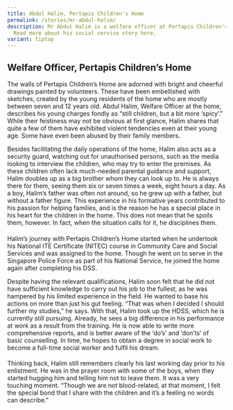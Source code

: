 ```yaml
---
title: Abdul Halim, Pertapis Children's Home
permalink: /stories/mr-abdul-halim/
description: Mr Abdul Halim is a welfare officer at Pertapis Children's Home.
  Read more about his social service story here.
variant: tiptap
---
```

<h2>Welfare Officer, Pertapis Children’s Home</h2>
<p>The walls of Pertapis Children’s Home are adorned with bright and cheerful
drawings painted by volunteers. These have been embellished with sketches,
created by the young residents of the home who are mostly between seven
and 12 years old. Abdul Halim, Welfare Officer at the home, describes his
young charges fondly as “still children, but a bit more ‘spicy’.” While
their feistiness may not be obvious at first glance, Halim shares that
quite a few of them have exhibited violent tendencies even at their young
age. Some have even been abused by their family members.</p>
<p>Besides facilitating the daily operations of the home, Halim also acts
as a security guard, watching out for unauthorised persons, such as the
media looking to interview the children, who may try to enter the premises.
As these children often lack much-needed parental guidance and support,
Halim doubles up as a big brother whom they can look up to. He is always
there for them, seeing them six or seven times a week, eight hours a day.
As a boy, Halim’s father was often not around, so he grew up with a father,
but without a father figure. This experience in his formative years contributed
to his passion for helping families, and is the reason he has a special
place in his heart for the children in the home. This does not mean that
he spoils them, however. In fact, when the situation calls for it, he disciplines
them.</p>
<h4></h4>
<p>Halim’s journey with Pertapis Children’s Home started when he undertook
his National ITE Certificate (NITEC) course in Community Care and Social
Services and was assigned to the home. Though he went on to serve in the
Singapore Police Force as part of his National Service, he joined the home
again after completing his DSS.</p>
<p>Despite having the relevant qualifications, Halim soon felt that he did
not have sufficient knowledge to carry out his job to the fullest, as he
was hampered by his limited experience in the field. He wanted to base
his actions on more than just his gut feeling. “That was when I decided
I should further my studies,” he says. With that, Halim took up the HDSS,
which he is currently still pursuing. Already, he sees a big difference
in his performance at work as a result from the training. He is now able
to write more comprehensive reports, and is better aware of the ‘do’s’
and ‘don’ts’ of basic counselling. In time, he hopes to obtain a degree
in social work to become a full-time social worker and fulfil his dream.</p>
<h4></h4>
<p>Thinking back, Halim still remembers clearly his last working day prior
to his enlistment. He was in the prayer room with some of the boys, when
they started hugging him and telling him not to leave them. It was a very
touching moment. “Though we are not blood-related, at that moment, I felt
the special bond that I share with the children and it’s a feeling no words
can describe.”</p>